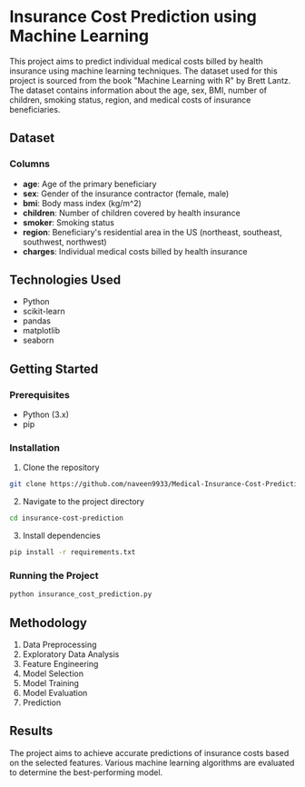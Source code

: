 # Insurance Cost Prediction using Machine Learning

This project aims to predict individual medical costs billed by health insurance using machine learning techniques. The dataset used for this project is sourced from the book "Machine Learning with R" by Brett Lantz. The dataset contains information about the age, sex, BMI, number of children, smoking status, region, and medical costs of insurance beneficiaries.

## Dataset

### Columns

- **age**: Age of the primary beneficiary
- **sex**: Gender of the insurance contractor (female, male)
- **bmi**: Body mass index (kg/m^2)
- **children**: Number of children covered by health insurance
- **smoker**: Smoking status
- **region**: Beneficiary's residential area in the US (northeast, southeast, southwest, northwest)
- **charges**: Individual medical costs billed by health insurance

## Technologies Used

- Python
- scikit-learn
- pandas
- matplotlib
- seaborn

## Getting Started

### Prerequisites

- Python (3.x)
- pip

### Installation

1. Clone the repository

```bash
git clone https://github.com/naveen9933/Medical-Insurance-Cost-Prediction.git
```

2. Navigate to the project directory

```bash
cd insurance-cost-prediction
```

3. Install dependencies

```bash
pip install -r requirements.txt
```

### Running the Project

```bash
python insurance_cost_prediction.py
```

## Methodology

1. Data Preprocessing
2. Exploratory Data Analysis
3. Feature Engineering
4. Model Selection
5. Model Training
6. Model Evaluation
7. Prediction

## Results

The project aims to achieve accurate predictions of insurance costs based on the selected features. Various machine learning algorithms are evaluated to determine the best-performing model.
